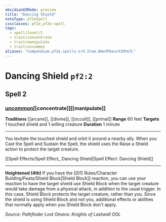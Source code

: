 ```yaml
---
obsidianUIMode: preview
title: "Dancing Shield"
noteType: pf2eSpell
cssclasses: pf2e,pf2e-spell
tags:
  - spell/level/2
  - trait/concentrate
  - trait/manipulate
  - trait/uncommon
aliases: "Compendium.pf2e.spells-srd.Item.8Hw3P6eurX1MYm7L" 
---
```

# Dancing Shield  `pf2:2`  
## Spell 2
### [uncommon](uncommon "Uncommon Rarity Trait")[[concentrate]][[manipulate]]
**Traditions** [[arcane]], [[divine]], [[occult]], [[primal]]
**Range** 60 feet
**Targets** 1 touched shield and 1 willing creature
**Duration** 1 minute
* * * 
You levitate the touched shield and orbit it around a nearby ally. When you Cast the Spell and Sustain the Spell, the shield uses the Raise a Shield action to protect the target creature.

[[Spell Effects/Spell Effect_ Dancing Shield|Spell Effect: Dancing Shield]]

* * *

**Heightened (4th)** If you have the [[01) Rules/Character Building/Feats/Shield Block|Shield Block]] reaction, you can use your reaction to have the target shield use Shield Block when the target creature would take damage from a physical attack, in addition to the usual trigger. In this case, Shield Block protects the target creature, rather than you. Since the shield is using Shield Block and not you, additional effects or abilities that normally apply when you Shield Block don't apply.

*Source: Pathfinder Lost Omens: Knights of Lastwall*
*OGL*